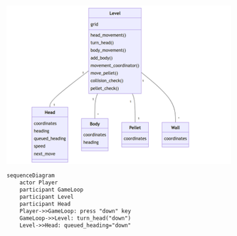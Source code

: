 
![image](./kuvat/arkkitehtuuri.png)
```mermaid
sequenceDiagram
    actor Player
    participant GameLoop
    participant Level
    participant Head
    Player->>GameLoop: press "down" key
    GameLoop->>Level: turn_head("down")
    Level->>Head: queued_heading="down"
```
